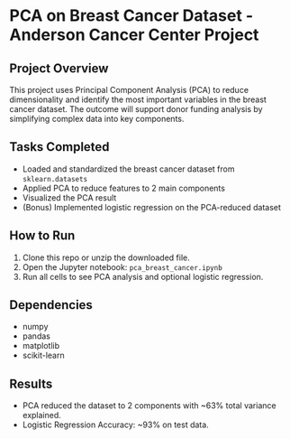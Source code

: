 # PCA on Breast Cancer Dataset - Anderson Cancer Center Project

##  Project Overview
This project uses Principal Component Analysis (PCA) to reduce dimensionality and identify the most important variables in the breast cancer dataset. The outcome will support donor funding analysis by simplifying complex data into key components.

##  Tasks Completed
- Loaded and standardized the breast cancer dataset from `sklearn.datasets`
- Applied PCA to reduce features to 2 main components
- Visualized the PCA result
- (Bonus) Implemented logistic regression on the PCA-reduced dataset

##  How to Run
1. Clone this repo or unzip the downloaded file.
2. Open the Jupyter notebook: `pca_breast_cancer.ipynb`
3. Run all cells to see PCA analysis and optional logistic regression.

## Dependencies
- numpy
- pandas
- matplotlib
- scikit-learn

## Results
- PCA reduced the dataset to 2 components with ~63% total variance explained.
- Logistic Regression Accuracy: ~93% on test data.



